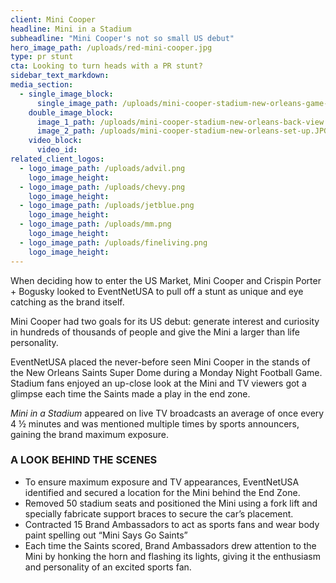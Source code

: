 ```yaml
---
client: Mini Cooper
headline: Mini in a Stadium
subheadline: "Mini Cooper's not so small US debut"
hero_image_path: /uploads/red-mini-cooper.jpg
type: pr stunt
cta: Looking to turn heads with a PR stunt?
sidebar_text_markdown:
media_section:
  - single_image_block:
      single_image_path: /uploads/mini-cooper-stadium-new-orleans-game-time.JPG
    double_image_block:
      image_1_path: /uploads/mini-cooper-stadium-new-orleans-back-view.JPG
      image_2_path: /uploads/mini-cooper-stadium-new-orleans-set-up.JPG
    video_block:
      video_id:
related_client_logos:
  - logo_image_path: /uploads/advil.png
    logo_image_height:
  - logo_image_path: /uploads/chevy.png
    logo_image_height:
  - logo_image_path: /uploads/jetblue.png
    logo_image_height:
  - logo_image_path: /uploads/mm.png
    logo_image_height:
  - logo_image_path: /uploads/fineliving.png
    logo_image_height:
---
```



When deciding how to enter the US Market, Mini Cooper and Crispin Porter + Bogusky looked to EventNetUSA to pull off a stunt as unique and eye catching as the brand itself.

Mini Cooper had two goals for its US debut: generate interest and curiosity in hundreds of thousands of people and give the Mini a larger than life personality.

EventNetUSA placed the never-before seen Mini Cooper in the stands of the New Orleans Saints Super Dome during a Monday Night Football Game. Stadium fans enjoyed an up-close look at the Mini and TV viewers got a glimpse each time the Saints made a play in the end zone.

*Mini in a Stadium* appeared on live TV broadcasts an average of once every 4 ½ minutes and was mentioned multiple times by sports announcers, gaining the brand maximum exposure.

### **A LOOK BEHIND THE SCENES**

* <!--[endif]---->To ensure maximum exposure and TV appearances, EventNetUSA identified and secured a location for the Mini behind the End Zone.
* Removed 50 stadium seats and positioned the Mini using a fork lift and specially fabricate support braces to secure the car’s placement.
* Contracted 15 Brand Ambassadors to act as sports fans and wear body paint spelling out “Mini Says Go Saints”
* Each time the Saints scored, Brand Ambassadors drew attention to the Mini by honking the horn and flashing its lights, giving it the enthusiasm and personality of an excited sports fan.
  <br><!--![endif]---->